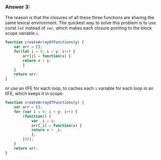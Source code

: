 ### Answer 3:

The reason is that the closures of all these three functions are sharing the same lexical environment. The quickest way to solve this problem is to use const ```let``` instead of ```var```, which makes each closure pointing to the block scope variable ```i```.


```Javascript
function createArrayOfFunctions(y) {
    var arr = [];
    for(let i = 0; i < y; i++) {
        arr[i] = function(x) { 
        return x + i; 
        }
    }
    return arr;
}
```

or use an IIFE for each loop, to caches each ```i``` variable for each loop in an IIFE, which keeps it in scope.

```Javascript
function createArrayOfFunctions(y) {
    var arr = [];
    for (var i = 0; i < y; i++) {
        (function() {
            var _i = i;
            arr[_i] = function(x) {
            return x + _i;
            };
        })();
    }
    return arr;
}
```
